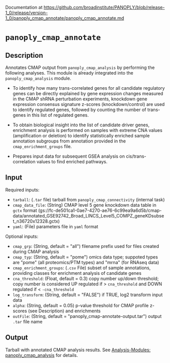 Documentation at https://github.com/broadinstitute/PANOPLY/blob/release-1_0/release/version-1_0/panoply_cmap_annotate/panoply_cmap_annotate.md

# ```panoply_cmap_annotate```

## Description
Annotates CMAP output from `panoply_cmap_analysis` by performing the following analyses. This module is already integrated into the `panoply_cmap_analysis` module.

* To identify how many trans-correlated genes for all candidate regulatory genes can be directly explained by gene expression changes measured in the CMAP shRNA perturbation experiments, knockdown gene expression consensus signature z-scores (knockdown/control) are used to identify regulated genes, followed by counting the number of trans-genes in this list of regulated genes.

* To obtain biological insight into the list of candidate driver genes, enrichment analysis is performed on samples with extreme CNA values (amplification or deletion) to identify statistically enriched sample annotation subgroups from annotation provided in the `cmap_enrichment_groups` file.

* Prepares input data for subsequent GSEA analysis on cis/trans-correlation values to find enriched pathways.


## Input

Required inputs:

* ```tarball```: (`.tar` file) tarball from `panoply_cmap_connectivity` (internal task)
* ```cmap_data_file```: (String) CMAP level 5 gene knockdown data table in `gctx` format (gs://fc-de501ca1-0ae7-4270-ae76-6c99ea9a6d5b/cmap-data/annotated_GSE92742_Broad_LINCS_Level5_COMPZ_geneKDsubset_n36720x12328.gctx)
* ```yaml```: (File) parameters file in `yaml` format


Optional inputs:

* ```cmap_grp```: (String, default = "all") filename prefix used for files created during CMAP analysis
* ```cmap_typ```: (String, default = "pome") omics data type; suppoted types are "pome" (all proteomics/PTM types) and "mrna" (for RNAseq data)
* ```cmap_enrichment_groups```: (`.csv` File) subset of sample annotations, providing classes for enrichment analysis of candidate genes
* ```cna_threshold```: (Float, default = 0.3) copy number up/down threshold; copy number is considered UP regulated if > `cna_threshold` and DOWN regulated if < `-cna_threshold` 
* ```log_transform```: (String, default = "FALSE") if TRUE, log2 transform input data
* ```alpha```: (String, default = 0.05) p-value threshold for CMAP profile z-scores (see Description) and enrichments
* ```outFile```: (String, default = "panoply_cmap-annotate-output.tar") output `.tar` file name

## Output
Tarball with annotated CMAP analysis results. See [Analysis-Modules: panoply_cmap_analysis](./Analysis-Modules%3A-panoply_cmap_analysis) for details.
